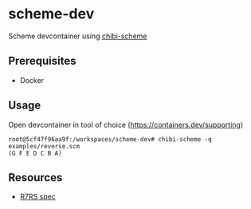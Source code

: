 # scheme-dev

Scheme devcontainer using [chibi-scheme](https://github.com/ashinn/chibi-scheme)

## Prerequisites
- Docker

## Usage
Open devcontainer in tool of choice (https://containers.dev/supporting)

```
root@5cf47f96aa9f:/workspaces/scheme-dev# chibi-scheme -q examples/reverse.scm 
(G F E D C B A)
```

## Resources
- [R7RS spec](https://standards.scheme.org/official/r7rs.pdf)
